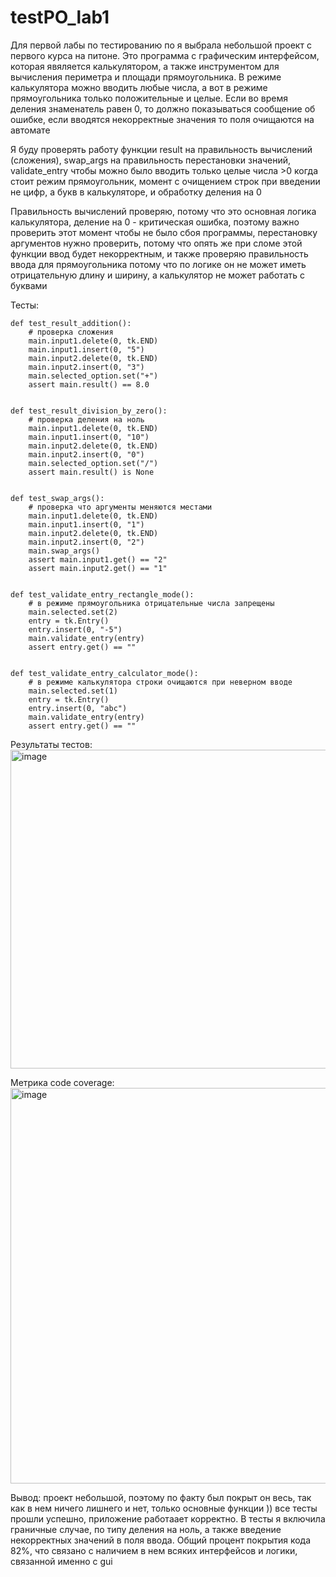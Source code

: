 # testPO_lab1

Для первой лабы по тестированию по я выбрала небольшой проект с первого курса на питоне. Это программа с графическим интерфейсом, которая явяляется калькулятором, а также инструментом для вычисления периметра и площади прямоугольника. В режиме калькулятора можно вводить любые числа, а вот в режиме прямоугольника только положительные и целые. Если во время деления знаменатель равен 0, то должно показываться сообщение об ошибке, если вводятся некорректные значения то поля очищаются на автомате

Я буду проверять работу функции result на правильность вычислений (сложения), swap_args на правильность перестановки значений, validate_entry чтобы можно было вводить только целые числа >0 когда стоит режим прямоугольник, момент с очищением строк при введении не цифр, а букв в калькуляторе, и обработку деления на 0

Правильность вычислений проверяю, потому что это основная логика калькулятора, деление на 0 - критическая ошибка, поэтому важно проверить этот момент чтобы не было сбоя программы, перестановку аргументов нужно проверить, потому что опять же при сломе этой функции ввод будет некорректным, и также проверяю правильность ввода для прямоугольника потому что по логике он не может иметь отрицательную длину и ширину, а калькулятор не может работать с буквами

Тесты:
```
def test_result_addition():
    # проверка сложения
    main.input1.delete(0, tk.END)
    main.input1.insert(0, "5")
    main.input2.delete(0, tk.END)
    main.input2.insert(0, "3")
    main.selected_option.set("+")
    assert main.result() == 8.0


def test_result_division_by_zero():
    # проверка деления на ноль
    main.input1.delete(0, tk.END)
    main.input1.insert(0, "10")
    main.input2.delete(0, tk.END)
    main.input2.insert(0, "0")
    main.selected_option.set("/")
    assert main.result() is None


def test_swap_args():
    # проверка что аргументы меняются местами
    main.input1.delete(0, tk.END)
    main.input1.insert(0, "1")
    main.input2.delete(0, tk.END)
    main.input2.insert(0, "2")
    main.swap_args()
    assert main.input1.get() == "2"
    assert main.input2.get() == "1"


def test_validate_entry_rectangle_mode():
    # в режиме прямоугольника отрицательные числа запрещены
    main.selected.set(2)
    entry = tk.Entry()
    entry.insert(0, "-5")
    main.validate_entry(entry)
    assert entry.get() == ""


def test_validate_entry_calculator_mode():
    # в режиме калькулятора строки очищаются при неверном вводе
    main.selected.set(1)
    entry = tk.Entry()
    entry.insert(0, "abc")
    main.validate_entry(entry)
    assert entry.get() == ""
```

Результаты тестов:
<img width="1995" height="510" alt="image" src="https://github.com/user-attachments/assets/e574f5b1-bd86-44b4-8d95-cbcc81a75bec" />

Метрика code coverage:
<img width="1994" height="633" alt="image" src="https://github.com/user-attachments/assets/9c073897-8441-4d98-865e-6f5bb1c70caf" />

Вывод: проект небольшой, поэтому по факту был покрыт он весь, так как в нем ничего лишнего и нет, только основные функции )) все тесты прошли успешно, приложение работаает корректно. В тесты я включила граничные случае, по типу деления на ноль, а также введение некорректных значений в поля ввода. Общий процент покрытия кода 82%, что связано с наличием в нем всяких интерфейсов и логики, связанной именно с gui






